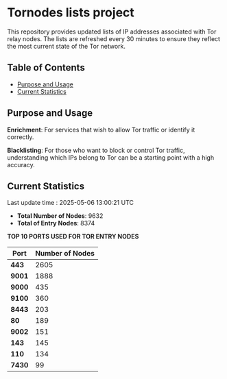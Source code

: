 # Tornodes lists project

This repository provides updated lists of IP addresses associated with Tor relay nodes. The lists are refreshed every 30 minutes to ensure they reflect the most current state of the Tor network.

## Table of Contents

- [Purpose and Usage](#purpose-and-usage)
- [Current Statistics](#current-statistics)


## Purpose and Usage

**Enrichment**: For services that wish to allow Tor traffic or identify it correctly.

**Blacklisting**: For those who want to block or control Tor traffic, understanding which IPs belong to Tor can be a starting point with a high accuracy.

## Current Statistics

Last update time : 2025-05-06 13:00:21 UTC

- **Total Number of Nodes**: 9632
- **Total of Entry Nodes**: 8374

**TOP 10 PORTS USED FOR TOR ENTRY NODES**

| **Port** | **Number of Nodes** |
|------|-----------------|
| **443**   | 2605  |
| **9001**   | 1888  |
| **9000**   | 435  |
| **9100**   | 360  |
| **8443**   | 203  |
| **80**   | 189  |
| **9002**   | 151  |
| **143**   | 145  |
| **110**   | 134  |
| **7430**   | 99  |

